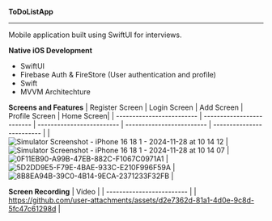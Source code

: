 **ToDoListApp**

---

Mobile application built using SwiftUI for interviews.

**Native iOS Development**
- SwiftUI
- Firebase Auth & FireStore (User authentication and profile)
- Swift
- MVVM Architechture

**Screens and Features**
| Register Screen | Login Screen | Add Screen | Profile Screen | Home Screen| 
| ------------------------- | ------------------------- | ------------------------- | ------------------------- | ------------------------- |
| ![Simulator Screenshot - iPhone 16 18 1 - 2024-11-28 at 10 14 12](https://github.com/user-attachments/assets/900c80f3-580a-4c99-8b6d-425900bf4e9b) | ![Simulator Screenshot - iPhone 16 18 1 - 2024-11-28 at 10 14 07](https://github.com/user-attachments/assets/b23b9c50-5cb5-40cf-894e-98d9e63c5bea) | ![0F11EB90-A99B-47EB-882C-F1067C0971A1](https://github.com/user-attachments/assets/ea678fc1-93b4-41ca-8961-214ae6aa7d88) | ![5D2DD9E5-F79E-4BAE-933C-E210F996F59A](https://github.com/user-attachments/assets/c35ab841-54d3-4ac0-b413-19be1b46cf84) | ![8B8EA94B-39C0-4B14-9ECA-2371233F32FB](https://github.com/user-attachments/assets/52b38412-621c-41c8-be5e-aef79846d991) |

**Screen Recording**
| Video |
| ------------------------- |
| https://github.com/user-attachments/assets/d2e7362d-81a1-4d0e-9c8d-5fc47c61298d |

